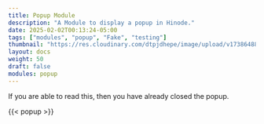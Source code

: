 ```yaml
---
title: Popup Module
description: "A Module to display a popup in Hinode."
date: 2025-02-02T00:13:24-05:00
tags: ["modules", "popup", "Fake", "testing"]
thumbnail: "https://res.cloudinary.com/dtpjdhepe/image/upload/v1738648819/photo-1583506573326-f44ad9661e45_ciygyy.jpg"
layout: docs
weight: 50
draft: false
modules: popup
---
```


If you are able to read this, then you have already closed the popup.

{{< popup >}}